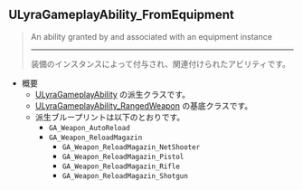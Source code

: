## ULyraGameplayAbility_FromEquipment

> An ability granted by and associated with an equipment instance  
> 
> ----
> 装備のインスタンスによって付与され、関連付けられたアビリティです。 

* 概要
	* [ULyraGameplayAbility] の派生クラスです。
	* [ULyraGameplayAbility_RangedWeapon] の基底クラスです。
	* 派生ブループリントは以下のとおりです。
		* `GA_Weapon_AutoReload`
		* `GA_Weapon_ReloadMagazin`
			* `GA_Weapon_ReloadMagazin_NetShooter`
			* `GA_Weapon_ReloadMagazin_Pistol`
			* `GA_Weapon_ReloadMagazin_Rifle`
			* `GA_Weapon_ReloadMagazin_Shotgun`


<!--- ページ内のリンク --->

<!--- 自前の画像へのリンク --->

<!--- generated --->
[ULyraGameplayAbility]: ../../Lyra/GameplayAbility/ULyraGameplayAbility.md#ulyragameplayability
[ULyraGameplayAbility_RangedWeapon]: ../../Lyra/GameplayAbility/ULyraGameplayAbility_RangedWeapon.md#ulyragameplayabilityrangedweapon
